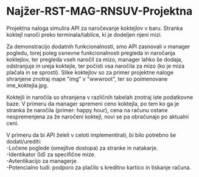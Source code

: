 # Najžer-RST-MAG-RNSUV-Projektna

Projektna naloga simulira API za naročevanje koktejlov v baru. Stranka koktejl naroči preko terminala/tablice, ki je dodeljen njeni mizi.

Za demonstracijo dodatnih funkcionalnosti, smo API zasnovali v manager pogledu, torej poleg osnevne funkcionalnosti pregleda in naročanja koktejlov, ter pregleda vseh naročil za mizo, manager lahko še dodaja, odstranjuje in ureja koktejle, ter počisti vsa naročila za mizo (ko je miza plačala in se sprosti). Slike koktejlov so za primer projektne naloge shranjene znotraj mape "img" v "wwwroot", ter so poimenovane ime_koktejla.jpg.

Koktejli in naročila so shranjena v različnih tabelah znotraj iste podatkovne baze. V primeru da manager spremeni ceno koktejla, po tem ko ga je stranka že naročila (primer: happy hour), cena na računu ostane nespremenjena za že naročeni koktejl, novi se pa obračunajo po aktualni ceni.

V primeru da bi API želeli v celoti implementirati, bi bilo potrebno še dodati/urediti:<br />
-Ločene poglede (omejitve dostopa) za stranke in natakarje.<br />
-Identikator (Id) za specifične mize.<br />
-Avtentikacijo za managerje.<br />
-Potencialno tudi: podporo za plačilo s kreditno kartico in tiskanje računa.<br />
